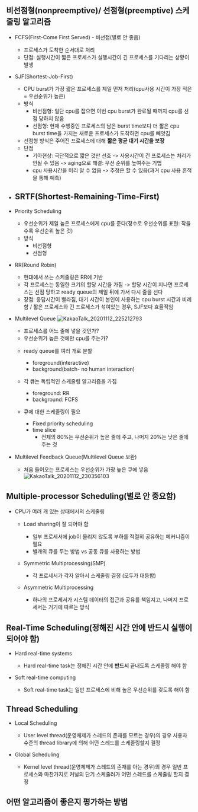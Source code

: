 ## 비선점형(nonpreemptive)/ 선점형(preemptive) 스케줄링 알고리즘
* FCFS(First-Come First Served) - 비선점(별로 안 좋음)
  - 프로세스가 도착한 순서대로 처리
  - 단점: 실행시간이 짧은 프로세스가 실행시간이 긴 프로세스를 기다리는 상황이 발생
  
* SJF(Shortest-Job-First)
  - CPU burst가 가장 짧은 프로세스를 제일 먼저 처리(cpu사용 시간이 가장 적은 = 우선순위가 높은)
  - 방식
    * 비선점형: 일단 cpu를 잡으면 이번 cpu burst가 완료될 때까지 cpu를 선점 당하지 않음 
    * 선점형: 현재 수행중인 프로세스의 남은 burst time보다 더 짧은 cpu burst time을 가지는 새로운 프로세스가 도착하면 cpu를 빼앗김
  - 선점형 방식은 주어진 프로세스에 대해 **짧은 평균 대기 시간을 보장**
  - 단점
    * 기아현상: 극단적으로 짧은 것만 선호 -> 사용시간이 긴 프로세스는 처리가 안될 수 있음 -> aging으로 해결: 우선 순위를 높여주는 기법
    * cpu 사용시간을 미리 알 수 없음 -> 추정은 할 수 있음(과거 cpu 사용 흔적을 통해 예측)
  
* SRTF(Shortest-Remaining-Time-First)
  - 
  
* Priority Scheduling
  - 우선순위가 제일 높은 프로세스에게 cpu를 준다(정수로 우선순위를 표현: 작을수록 우선순위 높은 것)
  - 방식
    * 비선점형
    * 선점형
    
* RR(Round Robin)
  - 현대에서 쓰는 스케줄링은 RR에 기반
  - 각 프로세스는 동일한 크기의 할당 시간을 가짐 -> 할당 시간이 지나면 프로세스는 선점 당하고 ready queue의 제일 뒤에 가서 다시 줄을 선다
  - 장점: 응답시간이 빨라짐, 대기 시간이 본인이 사용하는 cpu burst 시간과 비례함 / 짧은 프로세스와 긴 프로세스가 섞여있는 경우, SJF보다 효율적임
  
* Multilevel Queue
  ![KakaoTalk_20201112_225212793](https://user-images.githubusercontent.com/23302973/98948431-c4336c00-2539-11eb-8dc8-cb3465a65f93.jpg)
  - 프로세스를 어느 줄에 넣을 것인가?
  - 우선순위가 높은 것에만 cpu를 주는가?
  
  * ready queue를 여러 개로 분할
    - foreground(interactive)
    - background(batch- no human interaction)
    
  * 각 큐는 독립적인 스케줄링 알고리즘을 가짐
    - foreground: RR
    - background: FCFS
    
  * 큐에 대한 스케줄링이 필요
    - Fixed priority scheduling
    - time slice
      * 전체의 80%는 우선순위가 높은 줄에 주고, 나머지 20%는 낮은 줄에 주는 것

* Multilevel Feedback Queue(Multilevel Queue 보완)
  - 처음 들어오는 프로세스는 우선순위가 가장 높은 큐에 넣음 
  ![KakaoTalk_20201112_230356103](https://user-images.githubusercontent.com/23302973/98949709-67d14c00-253b-11eb-8015-00c0e3665f0e.jpg)


## Multiple-processor Scheduling(별로 안 중요함)
* CPU가 여러 개 있는 상태에서의 스케줄링

  - Load sharing이 잘 되어야 함
    * 일부 프로세서에 job이 몰리지 않도록 부하를 적절히 공유하는 메커니즘이 필요 
    * 별개의 큐를 두는 방법 vs 공동 큐를 사용하는 방법
    
  - Symmetric Multiprocessing(SMP)
    * 각 프로세서가 각자 알아서 스케줄링 결정 (모두가 대등함)
    
  - Asymmetric Multiprocessing
    * 하나의 프로세서가 시스템 데이터의 접근과 공유를 책임지고, 나머지 프로세서는 거기에 따르는 방식
    
## Real-Time Scheduling(**정해진 시간** 안에 반드시 실행이 되어야 함)
* Hard real-time systems
  - Hard real-time task는 정해진 시간 안에 **반드시** 끝내도록 스케줄링 해야 함
  
* Soft real-time computing
  - Soft real-time task는 일반 프로세스에 비해 높은 우선순위를 갖도록 해야 함
  
## Thread Scheduling
* Local Scheduling
  - User level thread(운영체제가 스레드의 존재를 모르는 경우)의 경우 사용자 수준의 thread library에 의해 어떤 스레드를 스케줄링할지 결정
  
* Global Scheduling
  - Kernel level thread(운영체제가 스레드의 존재를 아는 경우)의 경우 일반 프로세스와 마찬가지로 커널의 단기 스케줄러가 어떤 스레드를 스케줄링 할지 결정
  
## 어떤 알고리즘이 좋은지 평가하는 방법
